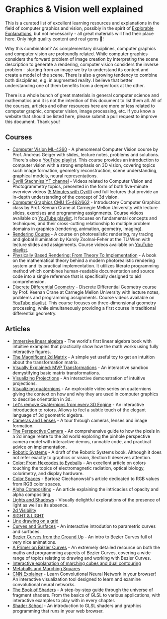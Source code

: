 # Graphics & Vision well explained

This is a curated list of excellent learning resources and explanations in the field of computer graphics and vision, possibly in the spirit of [Explorable Explanations](http://worrydream.com/ExplorableExplanations/), but not necessarily - all great materials will find their place here. Only high quality content and real gems :gem:!

Why this combination? As complementary disciplines, computer graphics and computer vision are profoundly related. While computer graphics considers the forward problem of image creation by interpreting the scene description to generate a rendering, computer vision considers the inverse problem - starting from an image we try to understand its content and create a model of the scene. There is also a growing tendency to combine both disciplines, e.g. in augmented reality. I believe that better understanding one of them benefits from a deeper look at the other.

There is a whole bunch of great materials in general computer science and mathematics and it is not the intention of this document to list them all. All of the courses, articles and other resources here are more or less related to computer graphic, computer vision, image processing, etc. If you know a website that should be listed here, please submit a pull request to improve this document. Thank you!

## Courses

- [Computer Vision ML-4360](https://uni-tuebingen.de/fakultaeten/mathematisch-naturwissenschaftliche-fakultaet/fachbereiche/informatik/lehrstuehle/autonomous-vision/lectures/computer-vision/) - A phenomenal Computer Vision course by Prof. Andreas Geiger with slides, lecture notes, problems and solutions. There's also a [YouTube playlist](https://www.youtube.com/playlist?list=PL05umP7R6ij35L2MHGzis8AEHz7mg381_). This course provides an introduction to computer vision with a strong emphasis on 3D vision, covering topics such image formation, geometry reconstruction, scene understanding, graphical models, neural representations.
- [Cyrill Stachniss YT channel](https://www.youtube.com/c/CyrillStachniss) - Videos related to Computer Vision and Photogrammetry topics, presented in the form of both five-minute overview videos ([5 Minutes with Cyrill](https://www.youtube.com/playlist?list=PLgnQpQtFTOGSO8HC48K9sPuNliY1qxzV9)) and full lectures that provide an in-depth understanding of the concept of 3d vision. 
- [Computer Graphics CMU 15-462/662](http://15462.courses.cs.cmu.edu/) - Introductory Computer Graphics class by Prof. Keenan Crane at Carnegie Mellon University with lecture slides, exercises and programming assignments. Course videos available on [YouTube playlist](https://www.youtube.com/playlist?list=PL9_jI1bdZmz2emSh0UQ5iOdT2xRHFHL7E). It focuses on fundamental concepts and techniques, and their cross-cutting relationship to multiple problem domains in graphics (rendering, animation, geometry, imaging).
- [Rendering Course](https://users.cg.tuwien.ac.at/zsolnai/gfx/rendering-course/) - A course on photorealistic rendering, ray tracing and global illumination by Karoly Zsolnai-Fehér at the TU Wien with lecture slides and assignments. Course videos available on [YouTube playlist](https://www.youtube.com/playlist?list=PLujxSBD-JXgnGmsn7gEyN28P1DnRZG7qi).
- [Physically Based Rendering: From Theory To Implementation](https://pbr-book.org/) - A book on the mathematical theory behind a modern photorealistic rendering system and its practical implementation. It utilizes literate programming method which combines human-readable documentation and source code into a single reference that is specifically designed to aid comprehension.
- [Discrete Differential Geometry](http://geometry.cs.cmu.edu/ddg) - Discrete Differential Geometry course by Prof. Keenan Crane at Carnegie Mellon University with lecture notes, problems and programming assignments. Course videos available on [YouTube playlist](https://www.youtube.com/playlist?list=PL9_jI1bdZmz0hIrNCMQW1YmZysAiIYSSS). This course focuses on three-dimensional geometry processing, while simultaneously providing a first course in traditional differential geometry.

## Articles

- [Immersive linear algebra](http://immersivemath.com/ila/index.html) - The world's first linear algebra book with intuitive examples that practically show how the math works using fully interactive figures.
- [The Magnificent 2d Matrix](https://ncase.me/matrix/) - A simple yet useful toy to get an intuition about the transformation matrix.
- [Visually Explained: MVP Transformations](https://xnqor.csb.app/) - An interactive sandbox demystifying basic matrix transformations.
- [Visualizing Projections](https://shaunlebron.github.io/visualizing-projections/) - An interactive demonstration of intuitive projections.
- [Visualizing quaternions](https://eater.net/quaternions) - An explorable video series on quaternions giving the context on how and why they are used in computer graphics to describe orientation in 3d.
- [Let's remove Quaternions from every 3D Engine](https://marctenbosch.com/quaternions/) - An interactive introduction to rotors. Allows to feel a subtle touch of the elegant language of 3d geometric algebra.
- [Cameras and Lenses](https://ciechanow.ski/cameras-and-lenses/) - A tour through cameras, lenses and image formation.
- [The Perspective Camera](https://ksimek.github.io/2012/08/13/introduction/) - An comprehensive guide to how the pixels in a 2d image relate to the 3d world exploring the pinhole perspective camera model with interactive demos, runnable code, and practical advice on implementation.
- [Robotic Systems](https://motion.cs.illinois.edu/RoboticSystems/) - A draft of the Robotic Systems book. Although it does not refer exactly to graphics or vision, Section II deserves attention.
- [Color: From Hexcodes to Eyeballs](http://jamie-wong.com/post/color/) - An excellent article on colors touching the topics of electromagnetic radiation, optical biology, colorimetry, and display hardware.
- [Color Spaces](https://ciechanow.ski/color-spaces/) - Bartosz Ciechanowski's article dedicated to RGB values from RGB color spaces.
- [Alpha Compositing](https://ciechanow.ski/alpha-compositing/) - An article explaining the intricacies of opacity and alpha compositing.
- [Lights and Shadows](https://ciechanow.ski/lights-and-shadows/) - Visually delightful explorations of the presence of light as well as its absence.
- [2d Visibility](https://www.redblobgames.com/articles/visibility/)
- [SIGHT & LIGHT](https://ncase.me/sight-and-light/)
- [Line drawing on a grid](https://www.redblobgames.com/grids/line-drawing.html)
- [Curves and Surfaces](https://ciechanow.ski/curves-and-surfaces) - An interactive introdution to parametric curves and surfaces.
- [Bezier Curves from the Ground Up](http://jamie-wong.com/post/bezier-curves/) - An intro to Bezier Curves full of very nice animations.
- [A Primer on Bézier Curves](https://pomax.github.io/bezierinfo/) - An extremely detailed resource on both the maths and programming aspects of Bezier Curves, covering a wide range of topics relating to drawing and working with Bezier Curves.
- [Interactive explanation of marching cubes and dual contouring](https://wordsandbuttons.online/interactive_explanation_of_marching_cubes_and_dual_contouring.html)
- [Metaballs and Marching Squares](http://jamie-wong.com/2014/08/19/metaballs-and-marching-squares/)
- [CNN Explainer](https://poloclub.github.io/cnn-explainer/) - Learn Convolutional Neural Network in your browser! An interactive visualization tool designed to learn and examine convolutional neural networks.
- [The Book of Shaders](https://thebookofshaders.com/) - A step-by-step guide through the universe of fragment shaders. From the basics of GLSL to various applications, with interactive examples to play with in every chapter.
- [Shader School](https://github.com/stackgl/shader-school) - An introduction to GLSL shaders and graphics programming that runs in your web browser.
